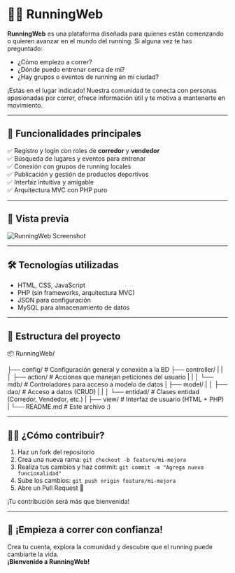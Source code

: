 # 🏃‍♂️ RunningWeb

**RunningWeb** es una plataforma diseñada para quienes están comenzando o quieren avanzar en el mundo del running. Si alguna vez te has preguntado:  
- ¿Cómo empiezo a correr?  
- ¿Dónde puedo entrenar cerca de mí?  
- ¿Hay grupos o eventos de running en mi ciudad?

¡Estás en el lugar indicado! Nuestra comunidad te conecta con personas apasionadas por correr, ofrece información útil y te motiva a mantenerte en movimiento.

---

## 🚀 Funcionalidades principales

✅ Registro y login con roles de **corredor** y **vendedor**  
✅ Búsqueda de lugares y eventos para entrenar  
✅ Conexión con grupos de running locales  
✅ Publicación y gestión de productos deportivos  
✅ Interfaz intuitiva y amigable  
✅ Arquitectura MVC con PHP puro

---

## 📸 Vista previa

![RunningWeb Screenshot](https://www.runtastic.com/training-plans/running/walk-to-run?lang=es)

---

## 🛠️ Tecnologías utilizadas

- HTML, CSS, JavaScript
- PHP (sin frameworks, arquitectura MVC)
- JSON para configuración
- MySQL para almacenamiento de datos

---

## 📁 Estructura del proyecto
📦 RunningWeb/

├── config/ # Configuración general y conexión a la BD
├── controller/
| |
│ ├── action/ # Acciones que manejan peticiones del usuario
| |
│ └── mdb/ # Controladores para acceso a modelo de datos
|
├── model/
|
│ ├── dao/ # Acceso a datos (CRUD)
| |
│ └── entidad/ # Clases entidad (Corredor, Vendedor, etc.)
|
├── view/ # Interfaz de usuario (HTML + PHP)
|
└── README.md # Este archivo :)

---

## 🧑‍💻 ¿Cómo contribuir?

1. Haz un fork del repositorio  
2. Crea una nueva rama: `git checkout -b feature/mi-mejora`  
3. Realiza tus cambios y haz commit: `git commit -m "Agrega nueva funcionalidad"`  
4. Sube los cambios: `git push origin feature/mi-mejora`  
5. Abre un Pull Request 🧵

¡Tu contribución será más que bienvenida!

---

## 🏁 ¡Empieza a correr con confianza!

Crea tu cuenta, explora la comunidad y descubre que el running puede cambiarte la vida.  
**¡Bienvenido a RunningWeb!**
